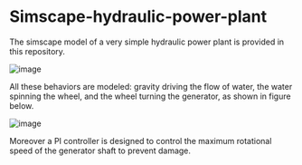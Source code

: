 # Simscape-hydraulic-power-plant
The simscape model of a very simple hydraulic power plant is provided in this repository. 

![image](https://user-images.githubusercontent.com/57262710/218344483-17dbd36f-a8d5-43cc-a618-1085d004129c.png)

All these behaviors are modeled: gravity driving the flow of water, the water spinning the wheel, and the wheel turning the generator, as shown in figure below.

![image](https://user-images.githubusercontent.com/57262710/218350375-7a35d01f-70aa-4f35-a60b-81ecf81d55e4.png)

Moreover a PI controller is designed to control the maximum rotational speed of the generator shaft to prevent damage.
